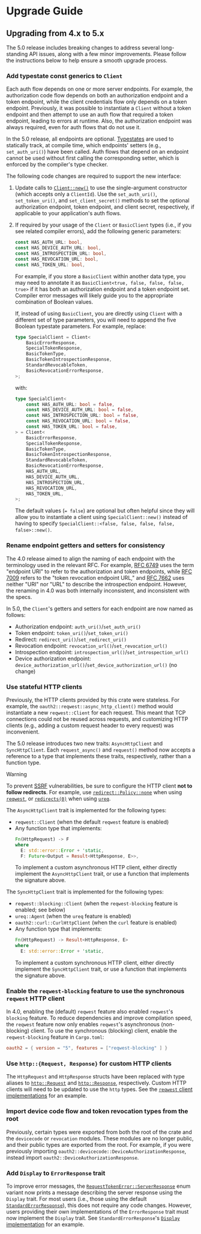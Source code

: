 # Upgrade Guide

## Upgrading from 4.x to 5.x

The 5.0 release includes breaking changes to address several long-standing API issues, along with
a few minor improvements. Please follow the instructions below to help ensure a smooth upgrade
process.

### Add typestate const generics to `Client`

Each auth flow depends on one or more server endpoints. For example, the
authorization code flow depends on both an authorization endpoint and a token endpoint, while the
client credentials flow only depends on a token endpoint. Previously, it was possible to instantiate
a `Client` without a token endpoint and then attempt to use an auth flow that required a token
endpoint, leading to errors at runtime. Also, the authorization endpoint was always required, even
for  auth flows that do not use it.

In the 5.0 release, all endpoints are optional.
[Typestates](https://cliffle.com/blog/rust-typestate/) are used to statically track, at compile
time, which endpoints' setters (e.g., `set_auth_uri()`) have been called. Auth flows that depend on
an endpoint cannot be used without first calling the corresponding setter, which is enforced by the
compiler's type checker.

The following code changes are required to support the new interface:
1. Update calls to
   [`Client::new()`](https://docs.rs/oauth2/latest/oauth2/struct.Client.html#method.new) to use the
   single-argument constructor (which accepts only a `ClientId`). Use the `set_auth_uri()`,
   `set_token_uri()`, and `set_client_secret()` methods to set the optional authorization endpoint,
   token endpoint, and client secret, respectively, if applicable to your application's auth flows.
2. If required by your usage of the `Client` or `BasicClient` types (i.e., if you see related
   compiler errors), add the following generic parameters:
   ```rust
   const HAS_AUTH_URL: bool,
   const HAS_DEVICE_AUTH_URL: bool,
   const HAS_INTROSPECTION_URL: bool,
   const HAS_REVOCATION_URL: bool,
   const HAS_TOKEN_URL: bool,
   ```
   For example, if you store a `BasicClient` within another data type, you may need to annotate it
   as `BasicClient<true, false, false, false, true>` if it has both an authorization endpoint and a
   token endpoint set. Compiler error messages will likely guide you to the appropriate combination
   of Boolean values.
   
   If, instead of using `BasicClient`, you are directly using `Client` with a different set of type
   parameters, you will need to append the five Boolean typestate parameters. For example, replace:
   ```rust
   type SpecialClient = Client<
       BasicErrorResponse,
       SpecialTokenResponse,
       BasicTokenType,
       BasicTokenIntrospectionResponse,
       StandardRevocableToken,
       BasicRevocationErrorResponse,
   >;
   ```
   with:
   ```rust
   type SpecialClient<
       const HAS_AUTH_URL: bool = false,
       const HAS_DEVICE_AUTH_URL: bool = false,
       const HAS_INTROSPECTION_URL: bool = false,
       const HAS_REVOCATION_URL: bool = false,
       const HAS_TOKEN_URL: bool = false,
   > = Client<
       BasicErrorResponse,
       SpecialTokenResponse,
       BasicTokenType,
       BasicTokenIntrospectionResponse,
       StandardRevocableToken,
       BasicRevocationErrorResponse,
       HAS_AUTH_URL,
       HAS_DEVICE_AUTH_URL,
       HAS_INTROSPECTION_URL,
       HAS_REVOCATION_URL,
       HAS_TOKEN_URL,
   >;
   ```
   The default values (`= false`) are optional but often helpful since they will allow you to
   instantiate a client using `SpecialClient::new()` instead of having to specify
   `SpecialClient::<false, false, false, false, false>::new()`.

### Rename endpoint getters and setters for consistency

The 4.0 release aimed to align the naming of each endpoint with the terminology used in the relevant
RFC. For example, [RFC 6749](https://datatracker.ietf.org/doc/html/rfc6749#section-3.1) uses the
term "endpoint URI" to refer to the authorization and token endpoints, while
[RFC 7009](https://datatracker.ietf.org/doc/html/rfc7009#section-2) refers to the
"token revocation endpoint URL," and
[RFC 7662](https://datatracker.ietf.org/doc/html/rfc7662#section-2) uses neither "URI" nor "URL"
to describe the introspection endpoint. However, the renaming in 4.0 was both internally
inconsistent, and inconsistent with the specs.

In 5.0, the `Client`'s getters and setters for each endpoint are now named as follows:
* Authorization endpoint: `auth_uri()`/`set_auth_uri()`
* Token endpoint: `token_uri()`/`set_token_uri()`
* Redirect: `redirect_uri()`/`set_redirect_uri()` 
* Revocation endpoint: `revocation_url()`/`set_revocation_url()`
* Introspection endpoint: `introspection_url()`/`set_introspection_url()`
* Device authorization endpoint: `device_authorization_url()`/`set_device_authorization_url()`
  (no change)

### Use stateful HTTP clients

Previously, the HTTP clients provided by this crate were stateless. For example, the
`oauth2::reqwest::async_http_client()` method would instantiate a new `reqwest::Client` for each
request. This meant that TCP connections could not be reused across requests, and customizing HTTP
clients (e.g., adding a custom request header to every request) was inconvenient.

The 5.0 release introduces two new traits: `AsyncHttpClient` and `SyncHttpClient`. Each
`request_async()` and `request()` method now accepts a reference to a type that implements these
traits, respectively, rather than a function type.

> [!WARNING]
> To prevent
[SSRF](https://cheatsheetseries.owasp.org/cheatsheets/Server_Side_Request_Forgery_Prevention_Cheat_Sheet.html)
vulnerabilities, be sure to configure the HTTP client **not to follow redirects**. For example,
use [`redirect::Policy::none`](::reqwest::redirect::Policy::none) when using
[`reqwest`](::reqwest), or [`redirects(0)`](::ureq::AgentBuilder::redirects) when using
[`ureq`](::ureq).

The `AsyncHttpClient` trait is implemented for the following types:
* `reqwest::Client` (when the default `reqwest` feature is enabled)
* Any function type that implements:
  ```rust
  Fn(HttpRequest) -> F
  where
    E: std::error::Error + 'static,
    F: Future<Output = Result<HttpResponse, E>>,
  ```
  To implement a custom asynchronous HTTP client, either directly implement the `AsyncHttpClient`
  trait, or use a function that implements the signature above.

The `SyncHttpClient` trait is implemented for the following types:
* `reqwest::blocking::Client` (when the `reqwest-blocking` feature is enabled; see below)
* `ureq::Agent` (when the `ureq` feature is enabled)
* `oauth2::curl::CurlHttpClient` (when the `curl` feature is enabled)
* Any function type that implements:
  ```rust
  Fn(HttpRequest) -> Result<HttpResponse, E>
  where
    E: std::error::Error + 'static,
  ```
  To implement a custom synchronous HTTP client, either directly implement the `SyncHttpClient`
  trait, or use a function that implements the signature above.

### Enable the `reqwest-blocking` feature to use the synchronous `reqwest` HTTP client

In 4.0, enabling the (default) `reqwest` feature also enabled `reqwest`'s `blocking` feature.
To reduce dependencies and improve compilation speed, the `reqwest` feature now only enables
`reqwest`'s asynchronous (non-blocking) client. To use the synchronous (blocking) client, enable the
`reqwest-blocking` feature in `Cargo.toml`:
```toml
oauth2 = { version = "5", features = ["reqwest-blocking" ] }
```

### Use `http::{Request, Response}` for custom HTTP clients

The `HttpRequest` and `HttpResponse` structs have been replaced with type aliases to
[`http::Request`](https://docs.rs/http/latest/http/request/struct.Request.html) and
[`http::Response`](https://docs.rs/http/latest/http/response/struct.Response.html), respectively.
Custom HTTP clients will need to be updated to use the `http` types. See the
[`reqwest` client implementations](https://github.com/ramosbugs/oauth2-rs/blob/23b952b23e6069525bc7e4c4f2c4924b8d28ce3a/src/reqwest.rs)
for an example.

### Import device code flow and token revocation types from the root

Previously, certain types were exported from both the root of the crate and the `devicecode` or
`revocation` modules. These modules are no longer public, and their public types are exported from
the root. For example, if you were previously importing
`oauth2::devicecode::DeviceAuthorizationResponse`, instead import
`oauth2::DeviceAuthorizationResponse`.

### Add `Display` to `ErrorResponse` trait

To improve error messages, the
[`RequestTokenError::ServerResponse`](https://docs.rs/oauth2/latest/oauth2/enum.RequestTokenError.html#variant.ServerResponse)
enum variant now prints a message describing the server response using the `Display` trait. For most
users (i.e., those using the default
[`StandardErrorResponse`](https://docs.rs/oauth2/latest/oauth2/struct.StandardErrorResponse.html)),
this does not require any code changes. However, users providing their own implementations
of the `ErrorResponse` trait must now implement the `Display` trait. See
`StandardErrorResponse`'s
[`Display` implementation](https://github.com/ramosbugs/oauth2-rs/blob/9d8f11addf819134f15c6d7f03276adb3d32e80b/src/error.rs#L88-L108)
for an example.
